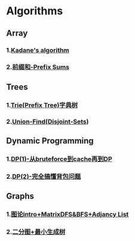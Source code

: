 # Algorithms

## Array
### 1.[Kadane's algorithm](https://github.com/WhosthatAoli/Algorithms/blob/main/array/Array1-Kadane%3Bs.md)
### 2.[前缀和-Prefix Sums](https://github.com/WhosthatAoli/Algorithms/blob/main/array/Array-Prefix%20Sums.md)

## Trees
### 1.[Trie(Prefix Tree)字典树](https://github.com/WhosthatAoli/Algorithms/blob/main/Trees/PrefixTree.md)
### 2.[Union-Find(Disjoint-Sets)](https://github.com/WhosthatAoli/Algorithms/blob/main/Trees/Union-Find(Disjoint%20Sets).md)

## Dynamic Programming
### 1.[DP(1)-从bruteforce到cache再到DP](https://github.com/WhosthatAoli/Algorithms/blob/main/DP%E5%8A%A8%E6%80%81%E8%A7%84%E5%88%92/DP%E5%8A%A8%E6%80%81%E8%A7%84%E5%88%92%E4%B8%80.md)
### 2.[DP(2)-完全搞懂背包问题](https://github.com/WhosthatAoli/Algorithms/blob/main/DP%E5%8A%A8%E6%80%81%E8%A7%84%E5%88%92/DP-2%20%E5%AE%8C%E5%85%A8%E5%90%83%E9%80%8F%E8%83%8C%E5%8C%85%E9%97%AE%E9%A2%98.md)

## Graphs
### 1.[图论intro+MatrixDFS&BFS+Adjancy List](https://github.com/WhosthatAoli/Algorithms/blob/main/%E5%9B%BE%E8%AE%BAGraphs/%E5%9B%BE%E8%AE%BAintro%2BMatrixDFS%26BFS%2BAdjancy%20List.md)
### 2.[二分图+最小生成树](https://github.com/WhosthatAoli/Algorithms/blob/main/%E5%9B%BE%E8%AE%BAGraphs/%E4%BA%8C%E5%88%86%E5%9B%BE%2B%E6%9C%80%E5%B0%8F%E7%94%9F%E6%88%90%E6%A0%91.md)
